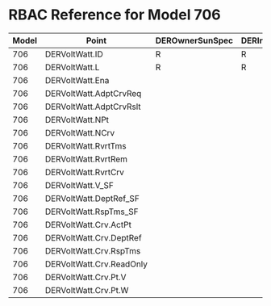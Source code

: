 # RBAC Reference for Model 706

| Model | Point | DEROwnerSunSpec | DERInstallerSunSpec | DERVendorSunSpec | ServiceProviderSunSpec | GridOperatorSunSpec |
|-------|-------|------------------|---------------------|------------------|------------------------|---------------------|
| 706 | DERVoltWatt.ID | R | R | R | R | R |
| 706 | DERVoltWatt.L | R | R | R | R | R |
| 706 | DERVoltWatt.Ena |  |  |  |  |  |
| 706 | DERVoltWatt.AdptCrvReq |  |  |  |  |  |
| 706 | DERVoltWatt.AdptCrvRslt |  |  |  |  |  |
| 706 | DERVoltWatt.NPt |  |  |  |  |  |
| 706 | DERVoltWatt.NCrv |  |  |  |  |  |
| 706 | DERVoltWatt.RvrtTms |  |  |  |  |  |
| 706 | DERVoltWatt.RvrtRem |  |  |  |  |  |
| 706 | DERVoltWatt.RvrtCrv |  |  |  |  |  |
| 706 | DERVoltWatt.V_SF |  |  |  |  |  |
| 706 | DERVoltWatt.DeptRef_SF |  |  |  |  |  |
| 706 | DERVoltWatt.RspTms_SF |  |  |  |  |  |
| 706 | DERVoltWatt.Crv.ActPt |  |  |  |  |  |
| 706 | DERVoltWatt.Crv.DeptRef |  |  |  |  |  |
| 706 | DERVoltWatt.Crv.RspTms |  |  |  |  |  |
| 706 | DERVoltWatt.Crv.ReadOnly |  |  |  |  |  |
| 706 | DERVoltWatt.Crv.Pt.V |  |  |  |  |  |
| 706 | DERVoltWatt.Crv.Pt.W |  |  |  |  |  |
